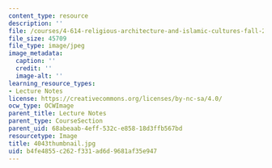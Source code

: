```yaml
---
content_type: resource
description: ''
file: /courses/4-614-religious-architecture-and-islamic-cultures-fall-2002/b4fe4855c262f331ad6d9681af35e947_4043thumbnail.jpg
file_size: 45709
file_type: image/jpeg
image_metadata:
  caption: ''
  credit: ''
  image-alt: ''
learning_resource_types:
- Lecture Notes
license: https://creativecommons.org/licenses/by-nc-sa/4.0/
ocw_type: OCWImage
parent_title: Lecture Notes
parent_type: CourseSection
parent_uid: 68abeaab-4eff-532c-e858-18d3ffb567bd
resourcetype: Image
title: 4043thumbnail.jpg
uid: b4fe4855-c262-f331-ad6d-9681af35e947
---
```

